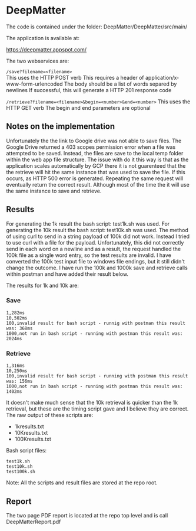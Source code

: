 # DeepMatter

The code is contained under the folder: DeepMatter/DeepMatter/src/main/

The application is available at:

https://deepmatter.appspot.com/

The two webservices are:

`/save?filename=<filename>`  
This uses the HTTP POST verb
This requires a header of application/x-www-form-urlencoded
The body should be a list of words separed by newlines
If successful, this will generate a HTTP 201 response code

`/retrieve?filename=<filename>&begin=<number>&end=<number>`
This uses the HTTP GET verb
The begin and end parameters are optional
  
## Notes on the implementation

Unfortunately the the link to Google drive was not able to save files.
The Google Drive returned a 403 scopes permission error when a file was attempted to be saved.
Instead, the files are save to the local temp folder within the web app file structure.
The issue with do it this way is that as the application scales automatically by GCP there it is not guarenteed that the the retrieve will hit the same instance that was used to save the file.  If this occurs, as HTTP 500 error is generated. Repeating the same request will eventually return the correct result.  Although most of the time the it will use the same instance to save and retrieve.

## Results

For generating the 1k result the bash script: test1k.sh was used.
For generating the 10k result the bash script: test10k.sh was used.
The method of using curl to send in a string payload of 100k did not work.
Instead I tried to use curl with a file for the payload.  Unfortunately, this did not correctly send in each word on a newline and as a result, the request handled the 100k file as a single word entry, so the test results are invalid.  I have converted the 100k test input file to windows file endings, but it still didn't change the outcome.  I have run the 100k and 1000k save and retrieve calls within postman and have added their result below.

The results for 1k and 10k are:

### Save
```
1,282ms
10,502ms
100,invalid result for bash script - runnig with postman this result was: 368ms
1000,not run in bash script - running with postman this result was: 2024ms
```

### Retrieve
```
1,316ms
10,250ms
100,invalid result for bash script - running with postman this result was: 156ms
1000,not run in bash script - running with postman this result was: 1402ms
```

It doesn't make much sense that the 10k retrieval is quicker than the 1k retrieval, but these are the timing script gave and I believe they are correct.
The raw output of these scripts are:
  * 1kresults.txt
  * 10Kresults.txt
  * 100Kresults.txt

Bash script files:

```
test1k.sh
test10k.sh
test100k.sh
```

Note: All the scripts and result files are stored at the repo root.  

## Report

The two page PDF report is located at the repo top level and is call DeepMatterReport.pdf
